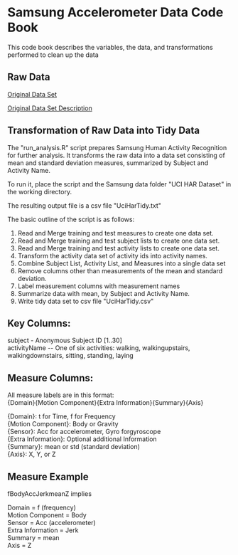 Samsung Accelerometer Data Code Book
========================================================

This code book describes the variables, the data, and transformations performed to clean up the data 

Raw Data
--------
[Original Data Set](https://d396qusza40orc.cloudfront.net/getdata%2Fprojectfiles%2FUCI%20HAR%20Dataset.zip)

[Original Data Set Description](http://archive.ics.uci.edu/ml/datasets/Human+Activity+Recognition+Using+Smartphones)

Transformation of Raw Data into Tidy Data
-----------------------------------------
The "run_analysis.R" script prepares Samsung Human Activity Recognition for further analysis.  It transforms the raw data into a data set consisting of mean and standard deviation measures, summarized by Subject and Activity Name.

To run it, place the script and the Samsung data folder "UCI HAR Dataset" in the working directory.

The resulting output file is a csv file "UciHarTidy.txt"

The basic outline of the script is as follows:

1. Read and Merge training and test measures to create one data set.
2. Read and Merge training and test subject lists to create one data set.
3. Read and Merge training and test activity lists to create one data set.
4. Transform the activity data set of activity ids into activity names. 
5. Combine Subject List, Activity List, and Measures into a single data set
6. Remove columns other than measurements of the mean and standard deviation.
7. Label measurement columns with measurement names
8. Summarize data with mean, by Subject and Activity Name.
9. Write tidy data set to csv file "UciHarTidy.csv"

Key Columns:
------------
subject - Anonymous Subject ID [1..30]  
activityName -- One of six activities: walking, walkingupstairs, walkingdownstairs, sitting, standing, laying  

Measure Columns:
------------
All measure labels are in this format:  
{Domain}{Motion Component}{Extra Information}{Summary}{Axis}  

{Domain}: t for Time, f for Frequency  
{Motion Component}: Body or Gravity  
{Sensor}: Acc for accelerometer, Gyro forgyroscope  
{Extra Information}: Optional additional Information  
{Summary}: mean or std (standard deviation)  
{Axis}: X, Y, or Z  

Measure Example 
------------
fBodyAccJerkmeanZ implies  

Domain = f (frequency)  
Motion Component = Body  
Sensor = Acc (accelerometer)  
Extra Information = Jerk  
Summary = mean  
Axis = Z  





